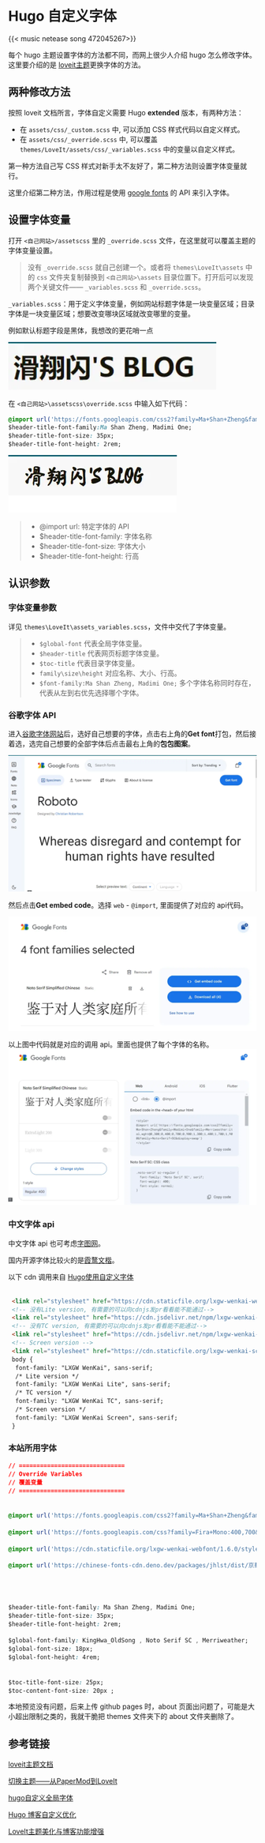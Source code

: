 # Hugo 自定义字体




{{< music netease song 472045267>}}

每个 hugo 主题设置字体的方法都不同，而网上很少人介绍 hugo 怎么修改字体。这里要介绍的是 [loveit主题](https://hugoloveit.com/zh-cn/)更换字体的方法。

## 两种修改方法

按照 loveit 文档所言，字体自定义需要 Hugo **extended** 版本，有两种方法：

- 在 `assets/css/_custom.scss` 中, 可以添加 CSS 样式代码以自定义样式。
- 在 `assets/css/_override.scss` 中, 可以覆盖 `themes/LoveIt/assets/css/_variables.scss` 中的变量以自定义样式。

第一种方法自己写 CSS 样式对新手太不友好了，第二种方法则设置字体变量就行。

这里介绍第二种方法，作用过程是使用 [google fonts](https://fonts.google.com/) 的 API 来引入字体。

## 设置字体变量

打开 `<自己网站>/assetscss` 里的 `_override.scss` 文件，在这里就可以覆盖主题的字体变量设置。

> 没有 `_override.scss` 就自己创建一个。或者将 `themes\LoveIt\assets` 中的 `css` 文件夹复制替换到 `<自己网站>\assets` 目录位置下。打开后可以发现两个关键文件—— `_variables.scss` 和 `_override.scss`。

`_variables.scss`：用于定义字体变量，例如网站标题字体是一块变量区域；目录字体是一块变量区域；想要改变哪块区域就改变哪里的变量。

例如默认标题字段是黑体，我想改的更花哨一点

![黑体](/img/Hugo自定义字体.zh-cn-20240523125813891.webp)

在 `<自己网站>\assetscss\override.scss` 中输入如下代码：

```css
@import url('https://fonts.googleapis.com/css2?family=Ma+Shan+Zheng&family=Madimi+One&family=Merriweather:ital,wght@0,300;0,400;0,700;0,900;1,300;1,400;1,700;1,900&family=Noto+Serif+SC&display=swap');
$header-title-font-family:Ma Shan Zheng, Madimi One;
$header-title-font-size: 35px;
$header-title-font-height: 2rem;
```

![Ma Shan Zheng字体](/img/Hugo自定义字体.zh-cn-20240523125828278.webp)

> - @import url: 特定字体的 API
> - $header-title-font-family: 字体名称
> - $header-title-font-size: 字体大小
> - $header-title-font-height: 行高

## 认识参数

### 字体变量参数

详见 `themes\LoveIt\assets_variables.scss`，文件中交代了字体变量。

> - `$global-font` 代表全局字体变量。
> - `$header-title` 代表网页标题字体变量。
> - `$toc-title` 代表目录字体变量。
> - `family\size\height` 对应名称、大小、行高。
> - `$font-family:Ma Shan Zheng, Madimi One;` 多个字体名称同时存在，代表从左到右优先选择哪个字体。

### 谷歌字体 API

进入[谷歌字体网站](https://fonts.google.com/)后，选好自己想要的字体，点击右上角的**Get font**打包，然后接着选，选完自己想要的全部字体后点击最右上角的**包包图案**。

![fonts.google](/img/Hugo自定义字体.zh-cn-20240523125918877.webp)

然后点击**Get embed code**。选择 `web` - `@import`, 里面提供了对应的 api代码。

![Get embed code](/img/Hugo自定义字体.zh-cn-20240523125942865.webp)

<style>
@import url ('https://fonts.googleapis.com/css2?family=Ma+Shan+Zheng&family=Madimi+One&family=Merriweather:ital, wght@0 ,300; 0,400; 0,700; 0,900; 1,300; 1,400; 1,700; 1,900&family=Noto+Serif+SC&display=swap')
</style>

以上图中代码就是对应的调用 api。里面也提供了每个字体的名称。
![选择web-@import](/img/Hugo自定义字体.zh-cn-20240523130007169.webp)

### 中文字体 api

中文字体 api 也可考虑[字图网](https://chinese-font.netlify.app/cdn/)。

国内开源字体比较火的是[霞鹜文楷](https://github.com/lxgw/LxgwWenKai)。

以下 cdn 调用来自 [Hugo使用自定义字体](Hugo使用自定义字体)

```html

 <link rel="stylesheet" href="https://cdn.staticfile.org/lxgw-wenkai-webfont/1.6.0/style.css" />
 <!-- 没有Lite version, 有需要的可以向cdnjs发pr看看能不能通过-->
 <link rel="stylesheet" href="https://cdn.jsdelivr.net/npm/lxgw-wenkai-lite-webfont@1.1.0/style.css" />
 <!-- 没有TC version, 有需要的可以向cdnjs发pr看看能不能通过-->
 <link rel="stylesheet" href="https://cdn.jsdelivr.net/npm/lxgw-wenkai-tc-webfont@1.0.0/style.css" />
 <!-- Screen version -->
 <link rel="stylesheet" href="https://cdn.staticfile.org/lxgw-wenkai-screen-webfont/1.6.0/style.css" />
 body {
  font-family: "LXGW WenKai", sans-serif;
  /* Lite version */
  font-family: "LXGW WenKai Lite", sans-serif;
  /* TC version */
  font-family: "LXGW WenKai TC", sans-serif;
  /* Screen version */
  font-family: "LXGW WenKai Screen", sans-serif;
 }

```
### 本站所用字体

```css
// ==============================
// Override Variables
// 覆盖变量
// ==============================


@import url('https://fonts.googleapis.com/css2?family=Ma+Shan+Zheng&family=Madimi+One&family=Merriweather:ital,wght@0,300;0,400;0,700;0,900;1,300;1,400;1,700;1,900&family=Noto+Serif+SC&display=swap');

@import url('https://fonts.googleapis.com/css?family=Fira+Mono:400,700&display=swap&subset=latin-ext');

@import url('https://cdn.staticfile.org/lxgw-wenkai-webfont/1.6.0/style.css');

@import url('https://chinese-fonts-cdn.deno.dev/packages/jhlst/dist/京華老宋体v2_002/result.css');




$header-title-font-family: Ma Shan Zheng, Madimi One;
$header-title-font-size: 35px;
$header-title-font-height: 2rem;

$global-font-family: KingHwa_OldSong , Noto Serif SC , Merriweather;
$global-font-size: 18px;
$global-font-height: 4rem;


$toc-title-font-size: 25px; 
$toc-content-font-size: 20px ;

```

本地预览没有问题，后来上传 github pages 时，about 页面出问题了，可能是大小超出限制之类的，我就干脆把 themes 文件夹下的 about 文件夹删除了。

## 参考链接

[loveit主题文档](https://hugoloveit.com/)

[切换主题——从PaperMod到LoveIt](https://woodencross.cn/%E5%88%87%E6%8D%A2%E4%B8%BB%E9%A2%98%E4%BB%8Epapermod%E5%88%B0loveit/#%E5%9B%BE%E7%89%87%E7%9B%B8%E5%85%B3)

[hugo自定义全局字体](https://blog.gezi.men/p/hugo-custom-global-font/)

[Hugo 博客自定义优化](https://shishuochen.github.io/2022/cpvuqozuc/)

[LoveIt主题美化与博客功能增强](https://lewky233.top/posts/hugo-3.html/)

